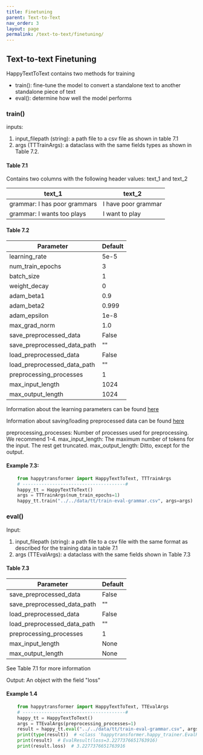 ```yaml
---
title: Finetuning
parent: Text-to-Text
nav_order: 3
layout: page
permalink: /text-to-text/finetuning/
---
```


## Text-to-text Finetuning

HappyTextToText contains two methods for training 
- train(): fine-tune the model to convert a standalone text to another standalone piece of text 
- eval(): determine how well the model performs 

### train()

inputs: 
1. input_filepath (string): a path file to a csv file as shown in table 7.1
2. args (TTTrainArgs): a dataclass with the same fields types as shown in Table 7.2. 


#### Table 7.1
Contains two columns with the following header values: text_1 and text_2

| text_1                        |text_2               |
|-------------------------------|---------------------|
| grammar: I has poor grammars  | I have poor grammar |
| grammar: I wants too plays    | I want to play      |


#### Table 7.2

| Parameter                     |Default|
|-------------------------------|-------|
| learning_rate                 | 5e-5  |
| num_train_epochs              | 3     |
| batch_size                    | 1     |
| weight_decay                  | 0     |
| adam_beta1                    | 0.9   |
| adam_beta2                    | 0.999 |
| adam_epsilon                  | 1e-8  |
| max_grad_norm                 | 1.0   |
| save_preprocessed_data        | False |
| save_preprocessed_data_path   | ""    |
| load_preprocessed_data        | False |
| load_preprocessed_data_path   | ""    |
| preprocessing_processes       | 1     |
| max_input_length              | 1024  |
| max_output_length             | 1024  |


Information about the learning parameters can be found [here](/learning-parameters/)

Information about saving/loading preprocessed data can be found [here](/save-load-data/)

preprocessing_processes: Number of processes used for preprocessing. We recommend 1-4. 
max_input_length: The maximum number of tokens for the input. The rest get truncated.
max_output_length: Ditto, except for the output. 


#### Example 7.3:
```python
    from happytransformer import HappyTextToText, TTTrainArgs
    # --------------------------------------#
    happy_tt = HappyTextToText()
    args = TTTrainArgs(num_train_epochs=1) 
    happy_tt.train("../../data/tt/train-eval-grammar.csv", args=args)
```

### eval()
Input:
1. input_filepath (string): a path file to a csv file with the same format as described for the training data in table 7.1
2. args (TTEvalArgs): a dataclass with the same fields shown in Table 7.3

#### Table 7.3

| Parameter                     |Default|
|-------------------------------|-------|
| save_preprocessed_data        | False |
| save_preprocessed_data_path   | ""    |
| load_preprocessed_data        | False |
| load_preprocessed_data_path   | ""    |
| preprocessing_processes       | 1     |
| max_input_length              | None  |
| max_output_length             | None  |

See Table 7.1 for more information 


Output: An object with the field "loss"

#### Example 1.4
```python
    from happytransformer import HappyTextToText, TTEvalArgs
    # --------------------------------------#
    happy_tt = HappyTextToText()
    args = TTEvalArgs(preprocessing_processes=1)
    result = happy_tt.eval("../../data/tt/train-eval-grammar.csv", args=args)
    print(type(result))  # <class 'happytransformer.happy_trainer.EvalResult'>
    print(result)  # EvalResult(loss=3.2277376651763916)
    print(result.loss)  # 3.2277376651763916

```
